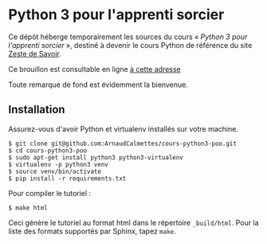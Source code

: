 # Python 3 pour l'apprenti sorcier

Ce dépôt héberge temporairement les sources du cours « *Python 3 pour l'apprenti
sorcier* », destiné à devenir le cours Python de référence du site [Zeste de
Savoir](http://zestedesavoir.com).

Ce brouillon est consultable en ligne [à cette
adresse](http://cours-python3.readthedocs.org/fr/latest/index.html)


Toute remarque de fond est évidemment la bienvenue.

## Installation

Assurez-vous d'avoir Python et virtualenv installés sur votre machine.

    $ git clone git@github.com:ArnaudCalmettes/cours-python3-poo.git
    $ cd cours-python3-poo
    $ sudo apt-get install python3 python3-virtualenv
    $ virtualenv -p python3 venv
    $ source venv/bin/activate
    $ pip install -r requirements.txt

Pour compiler le tutoriel :

    $ make html

Ceci génère le tutoriel au format html dans le répertoire `_build/html`.
Pour la liste des formats supportés par Sphinx, tapez `make`.

